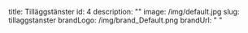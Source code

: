 title: Tilläggstänster
id: 4
description: ""
image: /img/default.jpg
slug: tillaggstanster
brandLogo: /img/brand_Default.png
brandUrl: " "

